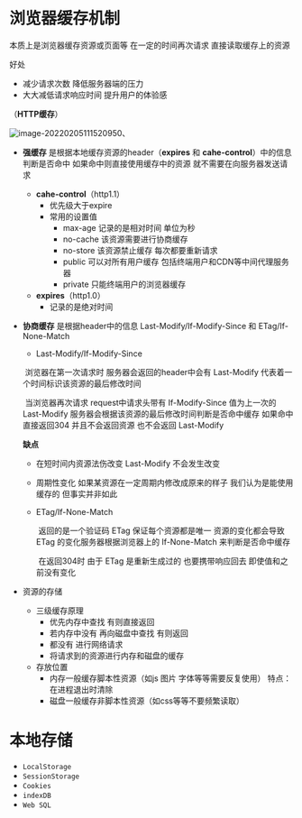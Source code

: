 # 浏览器缓存机制

本质上是浏览器缓存资源或页面等 在一定的时间再次请求 直接读取缓存上的资源

好处

- 减少请求次数 降低服务器端的压力
- 大大减低请求响应时间 提升用户的体验感 



（**HTTP缓存**）

<img src="C:\Users\pc\AppData\Roaming\Typora\typora-user-images\image-20220205111520950.png" alt="image-20220205111520950"  />、

- **强缓存**	是根据本地缓存资源的header（**expires** 和 **cahe-control**）中的信息判断是否命中 如果命中则直接使用缓存中的资源 就不需要在向服务器发送请求

  - **cahe-control**（http1.1）
    - 优先级大于expire
    - 常用的设置值
      - max-age      记录的是相对时间 单位为秒
      - no-cache     该资源需要进行协商缓存
      - no-store      该资源禁止缓存 每次都要重新请求
      - public          可以对所有用户缓存 包括终端用户和CDN等中间代理服务器
      - private        只能终端用户的浏览器缓存
  - **expires**（http1.0）
    - 记录的是绝对时间

- **协商缓存** 是根据header中的信息 Last-Modify/If-Modify-Since 和 ETag/If-None-Match

  -  Last-Modify/If-Modify-Since

    ​	浏览器在第一次请求时 服务器会返回的header中会有 Last-Modify 代表着一个时间标识该资源的最后修改时间

    ​	当浏览器再次请求 request中请求头带有 If-Modify-Since 值为上一次的Last-Modify 服务器会根据该资源的最后修改时间判断是否命中缓存 如果命中直接返回304 并且不会返回资源 也不会返回 Last-Modify

    **缺点**

    - 在短时间内资源法伤改变  Last-Modify 不会发生改变
    - 周期性变化 如果某资源在一定周期内修改成原来的样子 我们认为是能使用缓存的 但事实并非如此

  - ETag/If-None-Match

    ​	返回的是一个验证码  ETag  保证每个资源都是唯一 资源的变化都会导致 ETag 的变化服务器根据浏览器上的 If-None-Match 来判断是否命中缓存

    ​	在返回304时 由于 ETag 是重新生成过的 也要携带响应回去 即使值和之前没有变化

- 资源的存储

  - 三级缓存原理
    - 优先内存中查找 有则直接返回
    - 若内存中没有 再向磁盘中查找 有则返回
    - 都没有 进行网络请求
    - 将请求到的资源进行内存和磁盘的缓存
  - 存放位置
    - 内存一般缓存脚本性资源（如js 图片 字体等等需要反复使用） 特点：在进程退出时清除
    - 磁盘一般缓存非脚本性资源（如css等等不要频繁读取）

# 本地存储

- `LocalStorage`
- `SessionStorage`
-  `Cookies`
- `indexDB`
- `Web SQL`